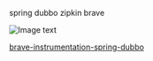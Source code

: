spring dubbo zipkin brave

![Image text](https://raw.githubusercontent.com/xiaoshuaishuai/springboot-dubbo-zipkin-brave/master/static-img/web-ui.jpg)

[brave-instrumentation-spring-dubbo](https://github.com/xiaoshuaishuai/brave-instrumentation-spring-dubbo) 
